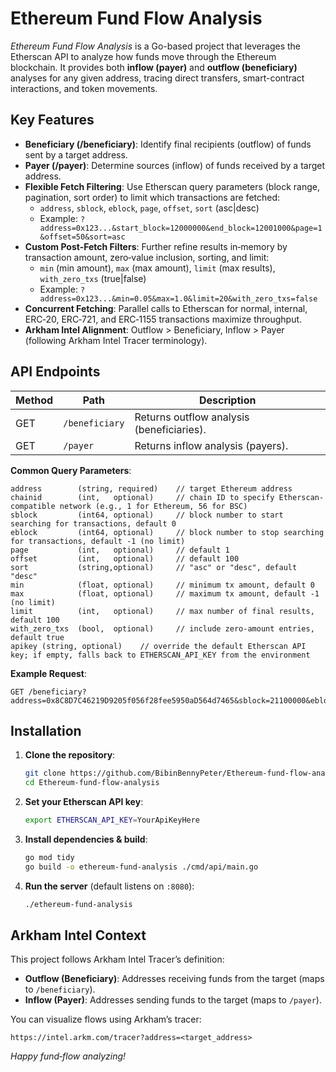 # Ethereum Fund Flow Analysis

_Ethereum Fund Flow Analysis_ is a Go-based project that leverages the Etherscan API to analyze how funds move through the Ethereum blockchain. It provides both **inflow (payer)** and **outflow (beneficiary)** analyses for any given address, tracing direct transfers, smart-contract interactions, and token movements.

## Key Features

- **Beneficiary (/beneficiary)**: Identify final recipients (outflow) of funds sent by a target address.
- **Payer (/payer)**: Determine sources (inflow) of funds received by a target address.
- **Flexible Fetch Filtering**: Use Etherscan query parameters (block range, pagination, sort order) to limit which transactions are fetched:
  - `address`, `sblock`, `eblock`, `page`, `offset`, `sort` (asc|desc)
  - Example: `?address=0x123...&start_block=12000000&end_block=12001000&page=1&offset=50&sort=asc`
- **Custom Post-Fetch Filters**: Further refine results in‑memory by transaction amount, zero‑value inclusion, sorting, and limit:
  - `min` (min amount), `max` (max amount), `limit` (max results), `with_zero_txs` (true|false)
  - Example: `?address=0x123...&min=0.05&max=1.0&limit=20&with_zero_txs=false`
- **Concurrent Fetching**: Parallel calls to Etherscan for normal, internal, ERC‑20, ERC‑721, and ERC‑1155 transactions maximize throughput.
- **Arkham Intel Alignment**: Outflow &gt; Beneficiary, Inflow &gt; Payer (following Arkham Intel Tracer terminology).

## API Endpoints

| Method | Path               | Description                                   |
|--------|--------------------|-----------------------------------------------|
| GET    | `/beneficiary`     | Returns outflow analysis (beneficiaries).     |
| GET    | `/payer`           | Returns inflow analysis (payers).             |

**Common Query Parameters**:
```
address        (string, required)    // target Ethereum address
chainid        (int,   optional)     // chain ID to specify Etherscan-compatible network (e.g., 1 for Ethereum, 56 for BSC)
sblock         (int64, optional)     // block number to start searching for transactions, default 0
eblock         (int64, optional)     // block number to stop searching for transactions, default -1 (no limit)
page           (int,   optional)     // default 1
offset         (int,   optional)     // default 100
sort           (string,optional)     // "asc" or "desc", default "desc"
min            (float, optional)     // minimum tx amount, default 0
max            (float, optional)     // maximum tx amount, default -1 (no limit)
limit          (int,   optional)     // max number of final results, default 100
with_zero_txs  (bool,  optional)     // include zero-amount entries, default true
apikey (string, optional)    // override the default Etherscan API key; if empty, falls back to ETHERSCAN_API_KEY from the environment
```

**Example Request**:
```
GET /beneficiary?address=0x8C8D7C46219D9205f056f28fee5950aD564d7465&sblock=21100000&eblock=22100000&min=0.1
```

## Installation

1. **Clone the repository**:
   ```bash
   git clone https://github.com/BibinBennyPeter/Ethereum-fund-flow-analysis.git
   cd Ethereum-fund-flow-analysis
   ```

2. **Set your Etherscan API key**:
   ```bash
   export ETHERSCAN_API_KEY=YourApiKeyHere
   ```

3. **Install dependencies & build**:
   ```bash
   go mod tidy
   go build -o ethereum-fund-analysis ./cmd/api/main.go
   ```

4. **Run the server** (default listens on `:8080`):
   ```bash
   ./ethereum-fund-analysis
   ```

## Arkham Intel Context

This project follows Arkham Intel Tracer’s definition:
- **Outflow (Beneficiary)**: Addresses receiving funds from the target (maps to `/beneficiary`).
- **Inflow (Payer)**: Addresses sending funds to the target (maps to `/payer`).

You can visualize flows using Arkham’s tracer:
```
https://intel.arkm.com/tracer?address=<target_address>
```

*Happy fund‐flow analyzing!*

